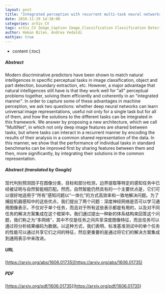 ```yaml
---
layout: post
title: "Integrated perception with recurrent multi-task neural networks"
date: 2016-11-29 14:38:00
categories: arXiv_CV
tags: arXiv_CV Image_Caption Image_Classification Classification Detection
author: Hakan Bilen, Andrea Vedaldi
mathjax: true
---
```


* content
{:toc}

##### Abstract
Modern discriminative predictors have been shown to match natural intelligences in specific perceptual tasks in image classification, object and part detection, boundary extraction, etc. However, a major advantage that natural intelligences still have is that they work well for "all" perceptual problems together, solving them efficiently and coherently in an "integrated manner". In order to capture some of these advantages in machine perception, we ask two questions: whether deep neural networks can learn universal image representations, useful not only for a single task but for all of them, and how the solutions to the different tasks can be integrated in this framework. We answer by proposing a new architecture, which we call "MultiNet", in which not only deep image features are shared between tasks, but where tasks can interact in a recurrent manner by encoding the results of their analysis in a common shared representation of the data. In this manner, we show that the performance of individual tasks in standard benchmarks can be improved first by sharing features between them and then, more significantly, by integrating their solutions in the common representation.

##### Abstract (translated by Google)
现代判别预测因子在图像分类，目标和部分检测，边界提取等特定的感知任务中已经被证明与自然智能相匹配。然而，自然智能仍然具有的一个主要优点是，它们可以很好地适用于“所有”感知问题以“一体化”的方式高效率和一致地解决问题。为了捕捉机器感知中的这些优点，我们提出了两个问题：深度神经网络是否可以学习通用图像表示，不仅对于单个任务，而且对于所有这些表示都是有用的，以及对不同任务的解决方案集成在这个框架中。我们通过提出一种新的体系结构来回答这个问题，我们称之为“多网络”，其中不仅是任务之间共享深度图像特征，而且任务可以通过将分析结果编码为数据。以这种方式，我们表明，标准基准测试中的单个任务的性能可以通过共享它们之间的特征，然后更重要的是通过将它们的解决方案集成到通用表示中来改进。

##### URL
[https://arxiv.org/abs/1606.01735](https://arxiv.org/abs/1606.01735)

##### PDF
[https://arxiv.org/pdf/1606.01735](https://arxiv.org/pdf/1606.01735)

